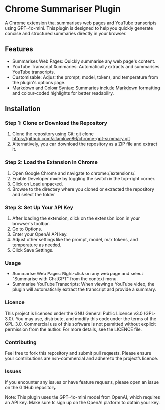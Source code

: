 # Chrome Summariser Plugin

A Chrome extension that summarises web pages and YouTube transcripts using GPT-4o-mini. This plugin is designed to help you quickly generate concise and structured summaries directly in your browser.

## Features
- Summarises Web Pages: Quickly summarise any web page's content.
- YouTube Transcript Summaries: Automatically extracts and summarises YouTube transcripts.
- Customisable: Adjust the prompt, model, tokens, and temperature from the plugin's options page.
- Markdown and Colour Syntax: Summaries include Markdown formatting and colour-coded highlights for better readability.

## Installation

### Step 1: Clone or Download the Repository
1. Clone the repository using Git:
   git clone https://github.com/adamlove86/chrome-gpt-summary.git
2. Alternatively, you can download the repository as a ZIP file and extract it.

### Step 2: Load the Extension in Chrome
1. Open Google Chrome and navigate to chrome://extensions/.
2. Enable Developer mode by toggling the switch in the top-right corner.
3. Click on Load unpacked.
4. Browse to the directory where you cloned or extracted the repository and select the folder.

### Step 3: Set Up Your API Key
1. After loading the extension, click on the extension icon in your browser's toolbar.
2. Go to Options.
3. Enter your OpenAI API key.
4. Adjust other settings like the prompt, model, max tokens, and temperature as needed.
5. Click Save Settings.

### Usage
- Summarise Web Pages: Right-click on any web page and select "Summarise with ChatGPT" from the context menu.
- Summarise YouTube Transcripts: When viewing a YouTube video, the plugin will automatically extract the transcript and provide a summary.

### Licence
This project is licensed under the GNU General Public Licence v3.0 (GPL-3.0). You may use, distribute, and modify this code under the terms of the GPL-3.0. Commercial use of this software is not permitted without explicit permission from the author. For more details, see the LICENCE file.

### Contributing
Feel free to fork this repository and submit pull requests. Please ensure your contributions are non-commercial and adhere to the project’s licence.

### Issues
If you encounter any issues or have feature requests, please open an issue on the GitHub repository.

Note: This plugin uses the GPT-4o-mini model from OpenAI, which requires an API key. Make sure to sign up on the OpenAI platform to obtain your key.
